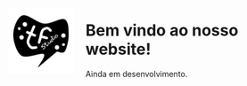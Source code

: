 <span style="display:block;width:120px;margin:0px;margin-right:20px;padding:0px;float:left">![2023-02-08_design-tefra-studio-logo](assets/img/2023-02-08_design-tefra-studio-logo.png)</span>

<p style="display:block;margin:0px;margin-right:20px;padding:0px;"><h1>Bem vindo ao nosso website!</h1></p>
Ainda em desenvolvimento.